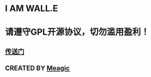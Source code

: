 # I AM WALL.E
# 请遵守GPL开源协议，切勿滥用盈利！

## [传送门](https://t.me/Wall_E_Channel)
## CREATED BY [Meagic](https://t.me/Wall_E_Channel)
